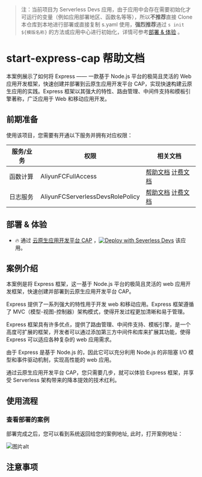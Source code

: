 
> 注：当前项目为 Serverless Devs 应用，由于应用中会存在需要初始化才可运行的变量（例如应用部署地区、函数名等等），所以**不推荐**直接 Clone 本仓库到本地进行部署或直接复制 s.yaml 使用，**强烈推荐**通过 `s init ${模版名称}` 的方法或应用中心进行初始化，详情可参考[部署 & 体验](#部署--体验) 。

# start-express-cap 帮助文档

<description>

本案例展示了如何将 Express —— 一款基于 Node.js 平台的极简且灵活的 Web 应用开发框架，快速创建并部署到云原生应用开发平台 CAP，实现快速构建云原生应用的实践。Express 框架以其强大的特性、路由管理、中间件支持和模板引擎著称，广泛应用于 Web 和移动应用开发。

</description>


## 前期准备

使用该项目，您需要有开通以下服务并拥有对应权限：

<service>



| 服务/业务 |  权限  | 相关文档 |
| --- |  --- | --- |
| 函数计算 |  AliyunFCFullAccess | [帮助文档](https://help.aliyun.com/product/2508973.html) [计费文档](https://help.aliyun.com/document_detail/2512928.html) |
| 日志服务 |  AliyunFCServerlessDevsRolePolicy | [帮助文档](https://help.aliyun.com/zh/sls) [计费文档](https://help.aliyun.com/zh/sls/product-overview/billing) |

</service>

<remark>



</remark>

<disclaimers>



</disclaimers>

## 部署 & 体验

<appcenter>
   
- :fire: 通过 [云原生应用开发平台 CAP](https://devs.console.aliyun.com/applications/create?template=start-express-cap) ，[![Deploy with Severless Devs](https://img.alicdn.com/imgextra/i1/O1CN01w5RFbX1v45s8TIXPz_!!6000000006118-55-tps-95-28.svg)](https://devs.console.aliyun.com/applications/create?template=start-express-cap) 该应用。
   
</appcenter>
<deploy>
    
   
</deploy>

## 案例介绍

<appdetail id="flushContent">

本案例是将 Express 框架，这一基于 Node.js 平台的极简且灵活的 web 应用开发框架，快速创建并部署到云原生应用开发平台 CAP。

Express 提供了一系列强大的特性用于开发 web 和移动应用。Express 框架遵循了 MVC（模型-视图-控制器）架构模式，使得开发过程更加清晰和易于管理。

Express 框架具有许多优点，提供了路由管理、中间件支持、模板引擎，是一个高度可扩展的框架，开发者可以通过添加第三方中间件和库来扩展其功能，使得 Express 可以适应各种复杂的 web 应用需求。

由于 Express 是基于 Node.js 的，因此它可以充分利用 Node.js 的非阻塞 I/O 模型和事件驱动机制，实现高性能的 web 应用。

通过云原生应用开发平台 CAP，您只需要几步，就可以体验 Express 框架，并享受 Serverless 架构带来的降本提效的技术红利。

</appdetail>

## 使用流程

<usedetail id="flushContent">

### 查看部署的案例

部署完成之后，您可以看到系统返回给您的案例地址,    此时，打开案例地址：

![图片alt](https://img.alicdn.com/imgextra/i4/O1CN01xlQ7Qi1E44cD3Oqc7_!!6000000000297-0-tps-1348-172.jpg)

</usedetail>

## 注意事项

<matters id="flushContent">
</matters>
